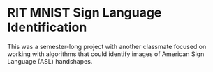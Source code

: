 # RIT MNIST Sign Language Identification

This was a semester-long project with another classmate focused on working with algorithms that could identify images of American Sign Language (ASL) handshapes.

